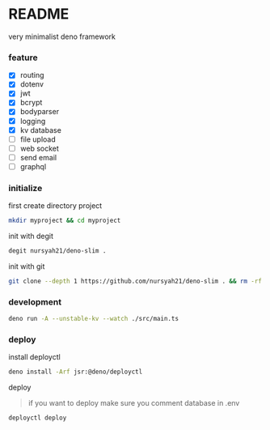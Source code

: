 # README

very minimalist deno framework

### feature

- [x] routing
- [x] dotenv
- [x] jwt
- [x] bcrypt
- [x] bodyparser
- [x] logging
- [x] kv database
- [ ] file upload
- [ ] web socket
- [ ] send email
- [ ] graphql

### initialize

first create directory project
```bash
mkdir myproject && cd myproject
```

init with degit
```bash
degit nursyah21/deno-slim .
```

init with git
```bash
git clone --depth 1 https://github.com/nursyah21/deno-slim . && rm -rf .git
```

### development
```bash
deno run -A --unstable-kv --watch ./src/main.ts
```

### deploy
install deployctl

```bash
deno install -Arf jsr:@deno/deployctl
```

deploy

> if you want to deploy make sure you comment database in .env
```bash
deployctl deploy
```